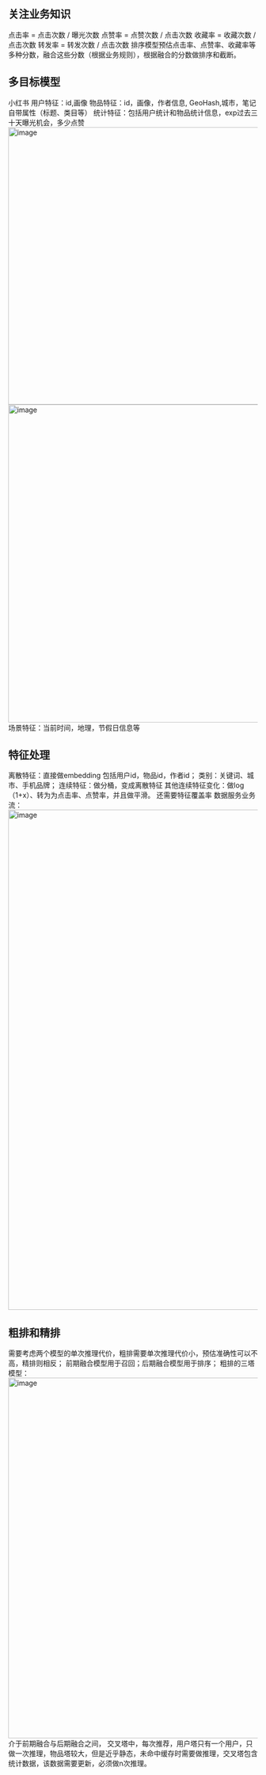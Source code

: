 ## 关注业务知识
点击率 = 点击次数 / 曝光次数
点赞率 = 点赞次数 / 点击次数
收藏率 = 收藏次数 / 点击次数
转发率 = 转发次数 / 点击次数
排序模型预估点击率、点赞率、收藏率等多种分数，融合这些分数（根据业务规则），根据融合的分数做排序和截断。
## 多目标模型
小红书
用户特征：id,画像
物品特征：id，画像，作者信息, GeoHash,城市，笔记自带属性（标题、类目等）
统计特征：包括用户统计和物品统计信息，exp过去三十天曝光机会，多少点赞
<img width="1022" height="560" alt="image" src="https://github.com/user-attachments/assets/fc1033c6-1dea-4570-a0d4-2c95b4300f1f" />
<img width="1054" height="642" alt="image" src="https://github.com/user-attachments/assets/c635bf87-ea6d-4caf-88a2-89daa4effa6b" />
场景特征：当前时间，地理，节假日信息等
## 特征处理
离散特征：直接做embedding
包括用户id，物品id，作者id；
类别：关键词、城市、手机品牌；
连续特征：做分桶，变成离散特征
其他连续特征变化：做log（1+x）、转为为点击率、点赞率，并且做平滑。
还需要特征覆盖率
数据服务业务流：
<img width="1760" height="1010" alt="image" src="https://github.com/user-attachments/assets/06b55fc1-a45b-4a44-afd6-0238e87d728d" />

## 粗排和精排
需要考虑两个模型的单次推理代价，粗排需要单次推理代价小，预估准确性可以不高，精排则相反；
前期融合模型用于召回；后期融合模型用于排序；
粗排的三塔模型：
<img width="1294" height="728" alt="image" src="https://github.com/user-attachments/assets/74fba323-9162-4f75-868a-2000d222d126" />
介于前期融合与后期融合之间， 交叉塔中，每次推荐，用户塔只有一个用户，只做一次推理，物品塔较大，但是近乎静态，未命中缓存时需要做推理，交叉塔包含统计数据，该数据需要更新，必须做n次推理。



